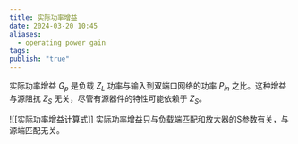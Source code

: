 ```yaml
---
title: 实际功率增益
date: 2024-03-20 10:45
aliases:
  - operating power gain
tags: 
publish: "true"
---
```

实际功率增益 $G_{p}$ 是负载 $Z_{L}$ 功率与输入到双端口网络的功率 $P_{in}$ 之比。这种增益与源阻抗 $Z_{S}$ 无关，尽管有源器件的特性可能依赖于 $Z_{S}$。

![[实际功率增益计算式]]
实际功率增益只与负载端匹配和放大器的S参数有关，与源端匹配无关。
